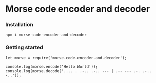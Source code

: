 # Morse code encoder and decoder

### Installation
```
npm i morse-code-encoder-and-decoder
```

### Getting started

```
let morse = require('morse-code-encoder-and-decoder');

console.log(morse.encode('Hello World'));
console.log(morse.decode('.... . .-.. .-.. --- | .-- --- .-. .-.. -..'));
```